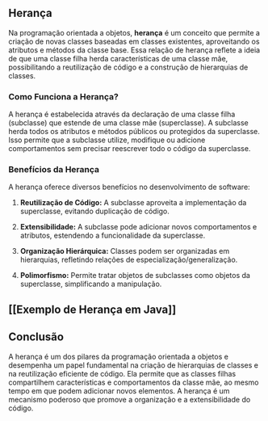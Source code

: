 ## Herança

Na programação orientada a objetos, **herança** é um conceito que permite a criação de novas classes baseadas em classes existentes, aproveitando os atributos e métodos da classe base. Essa relação de herança reflete a ideia de que uma classe filha herda características de uma classe mãe, possibilitando a reutilização de código e a construção de hierarquias de classes.

### Como Funciona a Herança?

A herança é estabelecida através da declaração de uma classe filha (subclasse) que estende de uma classe mãe (superclasse). A subclasse herda todos os atributos e métodos públicos ou protegidos da superclasse. Isso permite que a subclasse utilize, modifique ou adicione comportamentos sem precisar reescrever todo o código da superclasse.

### Benefícios da Herança

A herança oferece diversos benefícios no desenvolvimento de software:

1. **Reutilização de Código:** A subclasse aproveita a implementação da superclasse, evitando duplicação de código.
    
2. **Extensibilidade:** A subclasse pode adicionar novos comportamentos e atributos, estendendo a funcionalidade da superclasse.
    
3. **Organização Hierárquica:** Classes podem ser organizadas em hierarquias, refletindo relações de especialização/generalização.
    
4. **Polimorfismo:** Permite tratar objetos de subclasses como objetos da superclasse, simplificando a manipulação.

## [[Exemplo de Herança em Java]]

## Conclusão

A herança é um dos pilares da programação orientada a objetos e desempenha um papel fundamental na criação de hierarquias de classes e na reutilização eficiente de código. Ela permite que as classes filhas compartilhem características e comportamentos da classe mãe, ao mesmo tempo em que podem adicionar novos elementos. A herança é um mecanismo poderoso que promove a organização e a extensibilidade do código.